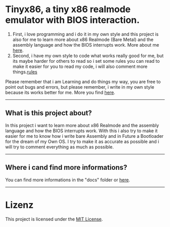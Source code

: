 # Tinyx86, a tiny x86 realmode emulator with BIOS interaction.

1. First, i love programming and i do it in my own style and this project is also for me to learn
more about x86 Realmode (Bare Metal) and the assembly language and how the BIOS interrupts work.
More about me [here](https://github.com/Littleclone/Myself).
2. Second, i have my own style to code what works really good for me, but its maybe harder for others to read
so i set some rules you can read to make it easier for you to read my code, i will also comment more things.[rules](https://github.com/Littleclone/Tinyx86/blob/master/docs/rules.md)

Please remember that i am Learning and do things my way, you are free to point out bugs and errors, but please
remember, i write in my own style because its works better for me. More you find [here](https://github.com/Littleclone/Myself).

---
## What is this project about?
In this project i want to learn more about x86 Realmode and the assembly language and how the BIOS interrupts work.
With this i also try to make it easier for me to know how i write bare Assembly and in Future a Bootloader for the dream of my Own OS.
I try to make it as accurate as possible and i will try to comment everything as much as possible.

---
## Where i cand find more informations?
You can find more informations in the "docs" folder or [here](https://github.com/Littleclone/Tinyx86/tree/master/docs).

---
# Lizenz
This project is licensed under the [MIT License](LICENSE.txt).
